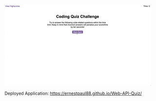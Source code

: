 ![Web API Quiz](./assets/img/04-web-apis-homework-demo.gif)

Deployed Application: https://ernestpaul88.github.io/Web-API-Quiz/